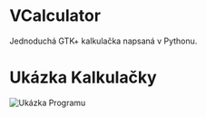 # VCalculator
Jednoduchá GTK+ kalkulačka napsaná v Pythonu.
# Ukázka Kalkulačky
![Ukázka Programu](https://github.com/vikdevelop/kalkulacka/blob/main/img/kalkulacka.png)
